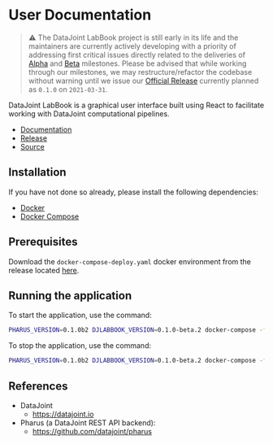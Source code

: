 # User Documentation

> ⚠️ The DataJoint LabBook project is still early in its life and the maintainers are currently actively developing with a priority of addressing first critical issues directly related to the deliveries of [Alpha](https://github.com/datajoint/datajoint-labbook/milestone/1) and [Beta](https://github.com/datajoint/datajoint-labbook/milestone/2) milestones. Please be advised that while working through our milestones, we may restructure/refactor the codebase without warning until we issue our [Official Release](https://github.com/datajoint/datajoint-labbook/milestone/3) currently planned as `0.1.0` on `2021-03-31`.

DataJoint LabBook is a graphical user interface built using React to facilitate working with DataJoint computational pipelines.

- [Documentation](https://datajoint.github.io/datajoint-labbook)
- [Release](https://github.com/datajoint/datajoint-labbook/releases/latest)
- [Source](https://github.com/datajoint/datajoint-labbook)


## Installation

If you have not done so already, please install the following dependencies:

- [Docker](https://docs.docker.com/get-docker/)
- [Docker Compose](https://docs.docker.com/compose/install/)

## Prerequisites

Download the `docker-compose-deploy.yaml` docker environment from the release located [here](https://github.com/datajoint/datajoint-labbook/releases/latest/download/docker-compose-deploy.yaml).

## Running the application

To start the application, use the command:

```bash
PHARUS_VERSION=0.1.0b2 DJLABBOOK_VERSION=0.1.0-beta.2 docker-compose -f docker-compose-deploy.yaml up -d
```

To stop the application, use the command:

```bash
PHARUS_VERSION=0.1.0b2 DJLABBOOK_VERSION=0.1.0-beta.2 docker-compose -f docker-compose-deploy.yaml down
```

## References

- DataJoint
  - https://datajoint.io
- Pharus (a DataJoint REST API backend):
  - https://github.com/datajoint/pharus
